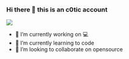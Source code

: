 ### Hi there 👋 this is an c0tic account

![](https://img.shields.io/github/watchers/c0tic/c0tic?style=social)


- :scroll: I’m currently working on :computer:
- 🌱 I’m currently learning to code
- 👯 I’m looking to collaborate on opensource
